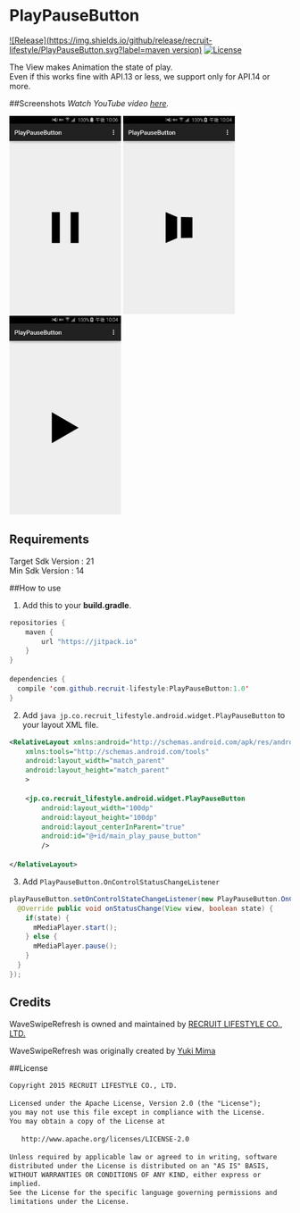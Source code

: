 # PlayPauseButton
[![Release](https://img.shields.io/github/release/recruit-lifestyle/PlayPauseButton.svg?label=maven version)](https://github.com/recruit-lifestyle/PlayPauseButton)
[![License](https://img.shields.io/hexpm/l/plug.svg)]()

The View makes Animation the state of play.  
Even if this works fine with API.13 or less, we support only for API.14 or more.  

##Screenshots
*Watch YouTube video [here](https://www.youtube.com/watch?v=p9mtTcH2gAo&feature=youtu.be).*

<img src="./sc/sc1.png" width="200">
<img src="./sc/sc2.png" width="200">
<img src="./sc/sc3.png" width="200">

## Requirements
Target Sdk Version : 21  
Min Sdk Version : 14  

##How to use
1) Add this to your **build.gradle**.
```java
repositories {
    maven {
        url "https://jitpack.io"
    }
}

dependencies {
  compile 'com.github.recruit-lifestyle:PlayPauseButton:1.0'
}
```  

2) Add ```java jp.co.recruit_lifestyle.android.widget.PlayPauseButton```  to your layout XML file.
```xml
<RelativeLayout xmlns:android="http://schemas.android.com/apk/res/android"
    xmlns:tools="http://schemas.android.com/tools"
    android:layout_width="match_parent"
    android:layout_height="match_parent"
    >

    <jp.co.recruit_lifestyle.android.widget.PlayPauseButton
        android:layout_width="100dp"
        android:layout_height="100dp"
        android:layout_centerInParent="true"
        android:id="@+id/main_play_pause_button"
        />

</RelativeLayout>
```  

3) Add ```PlayPauseButton.OnControlStatusChangeListener```  
```java
playPauseButton.setOnControlStateChangeListener(new PlayPauseButton.OnControlStatusChangeListener() {
  @Override public void onStatusChange(View view, boolean state) {
    if(state) {
      mMediaPlayer.start();
    } else {
      mMediaPlayer.pause();
    }
  }
});
```

## Credits

WaveSwipeRefresh is owned and maintained by [RECRUIT LIFESTYLE CO., LTD.](http://www.recruit-lifestyle.co.jp/)

WaveSwipeRefresh was originally created by [Yuki Mima](https://github.com/amyu)  


##License

    Copyright 2015 RECRUIT LIFESTYLE CO., LTD.

    Licensed under the Apache License, Version 2.0 (the "License");
    you may not use this file except in compliance with the License.
    You may obtain a copy of the License at

       http://www.apache.org/licenses/LICENSE-2.0

    Unless required by applicable law or agreed to in writing, software
    distributed under the License is distributed on an "AS IS" BASIS,
    WITHOUT WARRANTIES OR CONDITIONS OF ANY KIND, either express or implied.
    See the License for the specific language governing permissions and
    limitations under the License.
